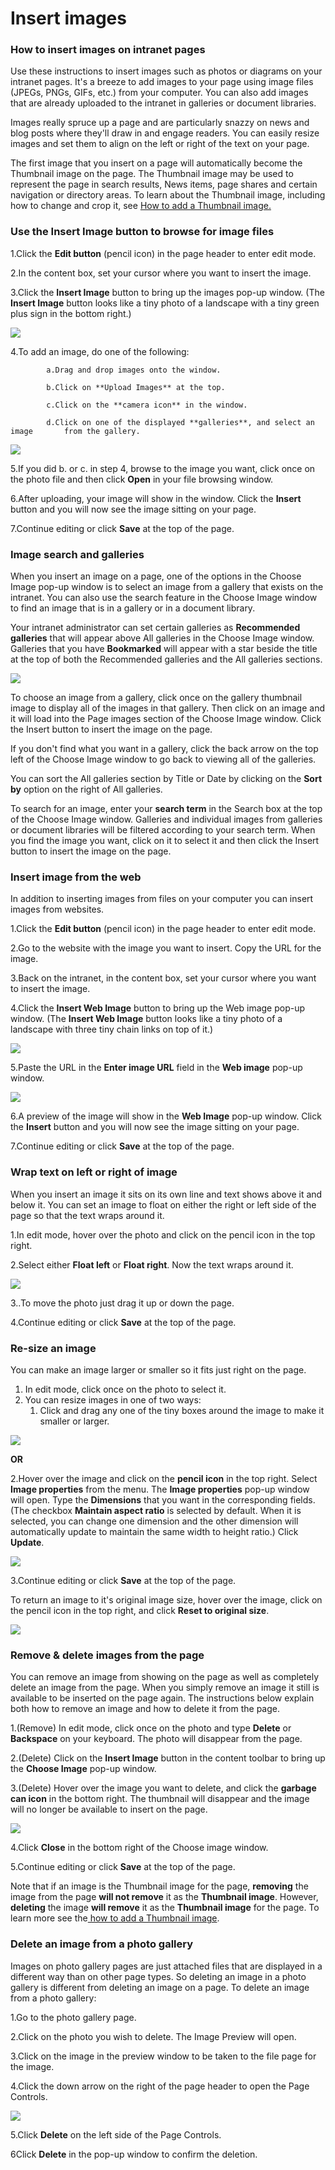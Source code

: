 # Insert images



### How to insert images on intranet pages

Use these instructions to insert images such as photos or diagrams on your intranet pages. It's a breeze to add images to your page using image files \(JPEGs, PNGs, GIFs, etc.\) from your computer. You can also add images that are already uploaded to the intranet in galleries or document libraries.  
  
Images really spruce up a page and are particularly snazzy on news and blog posts where they'll draw in and engage readers. You can easily resize images and set them to align on the left or right of the text on your page.  
  
The first image that you insert on a page will automatically become the Thumbnail image on the page. The Thumbnail image may be used to represent the page in search results, News items, page shares and certain navigation or directory areas. To learn about the Thumbnail image, including how to change and crop it, see [How to add a Thumbnail image.](add-thumbnail-images/)

### Use the Insert Image button to browse for image files <a id="section1"></a>

1.Click the **Edit button** \(pencil icon\) in the page header to enter edit mode. 

2.In the content box, set your cursor where you want to insert the image. 

3.Click the **Insert Image** button to bring up the images pop-up window. \(The **Insert Image** button looks like a tiny photo of a landscape with a tiny green plus sign in the bottom right.\)

![](../../.gitbook/assets/1%20%2825%29.png)



4.To add an image, do one of the following:

            a.Drag and drop images onto the window.

            b.Click on **Upload Images** at the top.

            c.Click on the **camera icon** in the window.

            d.Click on one of the displayed **galleries**, and select an image       from the gallery.

![](../../.gitbook/assets/2%20%2853%29.jpg)



5.If you did b. or c. in step 4, browse to the image you want, click once on the photo file and then click **Open** in your file browsing window.

6.After uploading, your image will show in the window. Click the **Insert** button and you will now see the image sitting on your page.

7.Continue editing or click **Save** at the top of the page.

### Image search and galleries

When you insert an image on a page, one of the options in the Choose Image pop-up window is to select an image from a gallery that exists on the intranet. You can also use the search feature in the Choose Image window to find an image that is in a gallery or in a document library.  
  
Your intranet administrator can set certain galleries as **Recommended galleries** that will appear above All galleries in the Choose Image window. Galleries that you have **Bookmarked** will appear with a star beside the title at the top of both the Recommended galleries and the All galleries sections.

![](../../.gitbook/assets/3%20%2866%29.jpg)



  
To choose an image from a gallery, click once on the gallery thumbnail image to display all of the images in that gallery. Then click on an image and it will load into the Page images section of the Choose Image window. Click the Insert button to insert the image on the page.  
  
If you don't find what you want in a gallery, click the back arrow on the top left of the Choose Image window to go back to viewing all of the galleries.  
  
You can sort the All galleries section by Title or Date by clicking on the **Sort by** option on the right of All galleries.  
  
To search for an image, enter your **search term** in the Search box at the top of the Choose Image window. Galleries and individual images from galleries or document libraries will be filtered according to your search term. When you find the image you want, click on it to select it and then click the Insert button to insert the image on the page.

### Insert image from the web <a id="section2"></a>

In addition to inserting images from files on your computer you can insert images from websites.

1.Click the **Edit button** \(pencil icon\) in the page header to enter edit mode.

2.Go to the website with the image you want to insert. Copy the URL for the image.

3.Back on the intranet, in the content box, set your cursor where you want to insert the image.

4.Click the **Insert Web Image** button to bring up the Web image pop-up window. \(The **Insert Web Image** button looks like a tiny photo of a landscape with three tiny chain links on top of it.\)

![](../../.gitbook/assets/4%20%2835%29.png)

5.Paste the URL in the **Enter image URL** field in the **Web image** pop-up window.  


![](../../.gitbook/assets/5%20%2829%29.png)



6.A preview of the image will show in the **Web Image** pop-up window. Click the **Insert** button and you will now see the image sitting on your page.

7.Continue editing or click **Save** at the top of the page.

### Wrap text on left or right of image <a id="section3"></a>

When you insert an image it sits on its own line and text shows above it and below it. You can set an image to float on either the right or left side of the page so that the text wraps around it. 

1.In edit mode, hover over the photo and click on the pencil icon in the top right.

2.Select either **Float left** or **Float right**. Now the text wraps around it.

![](../../.gitbook/assets/6%20%288%29.png)



3..To move the photo just drag it up or down the page.

4.Continue editing or click **Save** at the top of the page.

### Re-size an image <a id="section4"></a>

You can make an image larger or smaller so it fits just right on the page.

1. In edit mode, click once on the photo to select it.
2. You can resize images in one of two ways:
   1. Click and drag any one of the tiny boxes around the image to make it smaller or larger.

![](../../.gitbook/assets/7%20%2812%29.png)



 **OR**  
 

2.Hover over the image and click on the **pencil icon** in the top right. Select **Image properties** from the menu. The **Image properties** pop-up window will open. Type the **Dimensions** that you want in the corresponding fields. \(The checkbox **Maintain aspect ratio** is selected by default. When it is selected, you can change one dimension and the other dimension will automatically update to maintain the same width to height ratio.\) Click **Update**.

![](../../.gitbook/assets/8%20%281%29.jpg)



3.Continue editing or click **Save** at the top of the page.

To return an image to it's original image size, hover over the image, click on the pencil icon in the top right, and click **Reset to original size**.

![](../../.gitbook/assets/9%20%287%29.png)



### Remove & delete images from the page <a id="section7"></a>

You can remove an image from showing on the page as well as completely delete an image from the page. When you simply remove an image it still is available to be inserted on the page again. The instructions below explain both how to remove an image and how to delete it from the page. 

1.\(Remove\) In edit mode, click once on the photo and type **Delete** or **Backspace** on your keyboard. The photo will disappear from the page.

2.\(Delete\) Click on the **Insert Image** button in the content toolbar to bring up the **Choose Image** pop-up window. 

3.\(Delete\) Hover over the image you want to delete, and click the **garbage can icon** in the bottom right. The thumbnail will disappear and the image will no longer be available to insert on the page.   

![](../../.gitbook/assets/10%20%284%29.png)



4.Click **Close** in the bottom right of the Choose image window.

5.Continue editing or click **Save** at the top of the page.

Note that if an image is the Thumbnail image for the page, **removing** the image from the page **will not remove** it as the **Thumbnail image**. However, **deleting** the image **will remove** it as the **Thumbnail image** for the page. To learn more see the[ how to add a Thumbnail image](add-thumbnail-images/).

### Delete an image from a photo gallery <a id="section8"></a>

Images on photo gallery pages are just attached files that are displayed in a different way than on other page types. So deleting an image in a photo gallery is different from deleting an image on a page. To delete an image from a photo gallery:

1.Go to the photo gallery page.

2.Click on the photo you wish to delete. The Image Preview will open.

3.Click on the image in the preview window to be taken to the file page for the image.

4.Click the down arrow on the right of the page header to open the Page Controls.

![](../../.gitbook/assets/11%20%282%29.png)

5.Click **Delete** on the left side of the Page Controls.

6Click **Delete** in the pop-up window to confirm the deletion.

